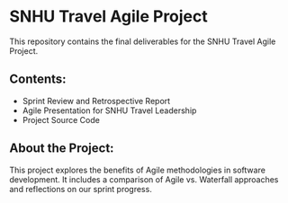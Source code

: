 # SNHU Travel Agile Project  
This repository contains the final deliverables for the SNHU Travel Agile Project.  
## Contents:  
- Sprint Review and Retrospective Report  
- Agile Presentation for SNHU Travel Leadership
- Project Source Code  
## About the Project:  
This project explores the benefits of Agile methodologies in software development. It includes a comparison of Agile vs. Waterfall approaches and reflections on our sprint progress.  
 
